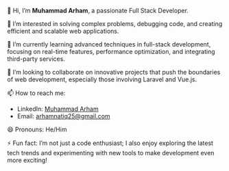 👋 Hi, I’m **Muhammad Arham**, a passionate  Full Stack Developer.

👀 I’m interested in solving complex problems, debugging code, and creating efficient and scalable web applications.

🌱 I’m currently learning advanced techniques in full-stack development, focusing on real-time features, performance optimization, and integrating third-party services.

💞️ I’m looking to collaborate on innovative projects that push the boundaries of web development, especially those involving Laravel and Vue.js.

📫 How to reach me: 
- LinkedIn: [Muhammad Arham](https://www.linkedin.com/in/arham-natiq25/)
- Email: arhamnatiq25@gmail.com
  

😄 Pronouns: He/Him

⚡ Fun fact: I’m not just a code enthusiast; I also enjoy exploring the latest tech trends and experimenting with new tools to make development even more exciting!

<!---
arham-natiq25/arham-natiq25 is a ✨ special ✨ repository because its `README.md` (this file) appears on your GitHub profile.
You can click the Preview link to take a look at your changes.
--->
